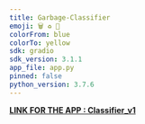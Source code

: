 ```yaml
---
title: Garbage-Classifier
emoji: 🗑 ♻️ 🚮
colorFrom: blue
colorTo: yellow
sdk: gradio
sdk_version: 3.1.1
app_file: app.py
pinned: false
python_version: 3.7.6
---
```

[**LINK FOR THE APP : Classifier_v1**](https://huggingface.co/spaces/Dinoking/Garbage_Classifier_v1)

